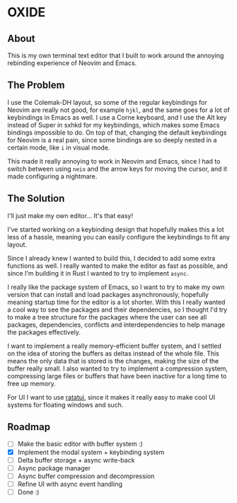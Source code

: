 # OXIDE

## About

This is my own terminal text editor that I built to work around the annoying rebinding experience of Neovim and Emacs.

## The Problem

I use the Colemak-DH layout, so some of the regular keybindings for Neovim are really not good, for example `hjkl`, and the same goes for a lot of keybindings in Emacs as well. I use a Corne keyboard, and I use the Alt key instead of Super in sxhkd for my keybindings, which makes some Emacs bindings impossible to do. On top of that, changing the default keybindings for Neovim is a real pain, since some bindings are so deeply nested in a certain mode, like `i` in visual mode.

This made it really annoying to work in Neovim and Emacs, since I had to switch between using `neio` and the arrow keys for moving the cursor, and it made configuring a nightmare.

## The Solution

I'll just make my own editor... It's that easy!

I've started working on a keybinding design that hopefully makes this a lot less of a hassle, meaning you can easily configure the keybindings to fit any layout.

Since I already knew I wanted to build this, I decided to add some extra functions as well. I really wanted to make the editor as fast as possible, and since I'm building it in Rust I wanted to try to implement `async`. 

I really like the package system of Emacs, so I want to try to make my own version that can install and load packages asynchronously, hopefully meaning startup time for the editor is a lot shorter. With this I really wanted a cool way to see the packages and their dependencies, so I thought I'd try to make a tree structure for the packages where the user can see all packages, dependencies, conflicts and interdependencies to help manage the packages effectively.

I want to implement a really memory-efficient buffer system, and I settled on the idea of storing the buffers as deltas instead of the whole file. This means the only data that is stored is the changes, making the size of the buffer really small. I also wanted to try to implement a compression system, compressing large files or buffers that have been inactive for a long time to free up memory.

For UI I want to use [ratatui](https://github.com/ratatui/ratatui), since it makes it really easy to make cool UI systems for floating windows and such.

## Roadmap

- [ ] Make the basic editor with buffer system :)
- [x] Implement the modal system + keybinding system
- [ ] Delta buffer storage + async write-back
- [ ] Async package manager
- [ ] Async buffer compression and decompression
- [ ] Refine UI with async event handling
- [ ] Done :)
